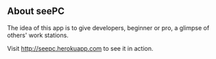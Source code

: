 ## About seePC

The idea of this app is to give developers, beginner or pro, a glimpse of others' work stations.

Visit http://seepc.herokuapp.com to see it in action.
